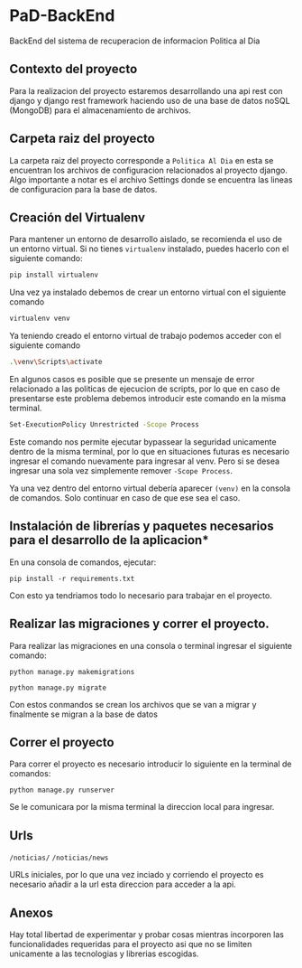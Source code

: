 # PaD-BackEnd
BackEnd del sistema de recuperacion de informacion Politica al Dia

## Contexto del proyecto
Para la realizacion del proyecto estaremos desarrollando una api rest con django y django rest framework haciendo uso de una base de datos noSQL (MongoDB) para el almacenamiento de archivos. 

## Carpeta raiz del proyecto
La carpeta raiz del proyecto corresponde a ```Politica Al Dia``` en esta se encuentran los archivos de configuracion relacionados al proyecto django. Algo importante a notar es el archivo Settings donde se encuentra las lineas de configuracion para la base de datos. 

## Creación del Virtualenv

Para mantener un entorno de desarrollo aislado, se recomienda el uso de un entorno virtual. Si no tienes `virtualenv` instalado, puedes hacerlo con el siguiente comando:

```bash
pip install virtualenv
```
Una vez ya instalado debemos de crear un entorno virtual con el siguiente comando

```bash
virtualenv venv
```
Ya teniendo creado el entorno virtual de trabajo podemos acceder con el siguiente comando

```bash
.\venv\Scripts\activate
```
En algunos casos es posible que se presente un mensaje de error relacionado a las politicas de ejecucion de scripts, por lo que en caso de presentarse este problema debemos introducir este comando en la misma terminal.

```bash
Set-ExecutionPolicy Unrestricted -Scope Process
```
Este comando nos permite ejecutar bypassear la seguridad unicamente dentro de la misma terminal, por lo que en situaciones futuras es necesario ingresar el comando nuevamente para ingresar al venv. Pero si se desea ingresar una sola vez simplemente remover ```-Scope Process```.

Ya una vez dentro del entorno virtual debería aparecer ``(venv)`` en la consola de comandos. Solo continuar en caso de que ese sea el caso.

## Instalación de librerías y paquetes necesarios para el desarrollo de la aplicacion*
En una consola de comandos, ejecutar:
```
pip install -r requirements.txt
```
Con esto ya tendriamos todo lo necesario para trabajar en el proyecto.

## Realizar las migraciones y correr el proyecto.
Para realizar las migraciones en una consola o terminal ingresar el siguiente comando:
```
python manage.py makemigrations
```
```
python manage.py migrate
```
Con estos conmandos se crean los archivos que se van a migrar y finalmente se migran a la base de datos

## Correr el proyecto
Para correr el proyecto es necesario introducir lo siguiente en la terminal de comandos:
```
python manage.py runserver
```
Se le comunicara por la misma terminal la direccion local para ingresar.

## Urls
```/noticias/```
```/noticias/news```

URLs iniciales, por lo que una vez inciado y corriendo el proyecto es necesario añadir a la url esta direccion para acceder a la api.

## Anexos
Hay total libertad de experimentar y probar cosas mientras incorporen las funcionalidades requeridas para el proyecto asi que no se limiten unicamente a las tecnologias y librerias escogidas.
